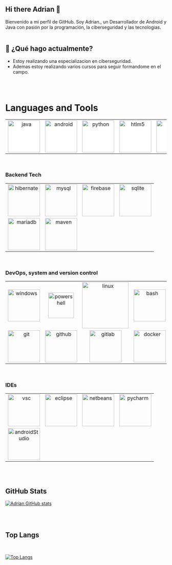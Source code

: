 ## Hi there Adrian 👋
Bienvenido a mi perfil de GitHub. Soy Adrian., un Desarrollador de Android y Java con pasión por la programación, la ciberseguridad y las tecnologias.
<br>
<br>
## 🚀 ¿Qué hago actualmente?
* Estoy realizando una especializacion en ciberseguridad.
* Ademas estoy realizando varios cursos para seguir formandome en el campo.
<br>
<br>

<h1 aling="center>🔧 Tecnologías y herramientas </h1>

<br>

<h2 align="left">Languages and Tools</h2>
<table border="0" style="background-color: white;">
  <tr>
    <td align="center"><img src="https://www.vectorlogo.zone/logos/java/java-ar21.svg" alt="java" width="100"></td>
    <td align="center"><img src="https://www.vectorlogo.zone/logos/android/android-ar21.svg" alt="android" width="100"></td>
    <td align="center"><img src="https://www.vectorlogo.zone/logos/python/python-horizontal.svg" alt="python" width="100"></td>
    <td align="center"><img src="https://www.vectorlogo.zone/logos/w3_html5/w3_html5-ar21.svg" alt="htlm5" width="100"></td>
    <td align="center"><img src="https://upload.wikimedia.org/wikipedia/commons/1/18/C_Programming_Language.svg" alt="c" width="100"></td>
  </tr>
</table>
<br>
<h3 align="left">Backend Tech</h3>
<table border="0">
  <tr>
    <td align="center"><img src="https://www.vectorlogo.zone/logos/hibernate/hibernate-ar21.svg" alt="hibernate" width="100"></td>
    <td align="center"><img src="https://www.vectorlogo.zone/logos/mysql/mysql-horizontal.svg" alt="mysql" width="100"></td>
    <td align="center"><img src="https://www.vectorlogo.zone/logos/firebase/firebase-ar21.svg" alt="firebase" width="100"></td>
    <td align="center"><img src="https://www.vectorlogo.zone/logos/sqlite/sqlite-ar21.svg" alt="sqlite" width="100"></td>
  </tr>
  <tr>
    <td align="center"><img src="https://www.vectorlogo.zone/logos/mariadb/mariadb-ar21.svg" alt="mariadb" width="100"></td>
    <td align="center"><img src="https://www.vectorlogo.zone/logos/apache_maven/apache_maven-ar21.svg" alt="maven" width="100"></td>
  </tr>
  </tr>
</table>

<br>

<h3 align="left">DevOps, system and version control</h3>
<table border="0">
  <tr>
    <td align="center"><img src="https://api.octoperf.com/doc/monitoring/create-connection/microsoft-windows/img/windows-logo.png" alt="windows" width="100"></td>
    <td align="center"><img src="https://upload.vectorlogo.zone/logos/microsoft_powershell/images/1ba9f345-6513-4bef-a85e-4636d21b98b7.svg" alt="powershell" width="80"></td>
    <td align="center"><img src="https://www.vectorlogo.zone/logos/linux/linux-ar21.svg" alt="linux" width="145"></td>
    <td align="center"><img src="https://www.vectorlogo.zone/logos/gnu_bash/gnu_bash-official.svg" alt="bash" width="100"></td>
  </tr>
  <tr>
    <td align="center"><img src="https://www.vectorlogo.zone/logos/git-scm/git-scm-ar21.svg" alt="git" width="100"></td>
    <td align="center"><img src="https://www.vectorlogo.zone/logos/github/github-ar21.svg" alt="github" width="100"></td>
    <td align="center"><img src="https://www.vectorlogo.zone/logos/gitlab/gitlab-ar21.svg" alt="gitlab" width="100"></td>
    <td align="center"><img src="https://www.vectorlogo.zone/logos/docker/docker-ar21.svg" alt="docker" width="100"></td>
  </tr>
</table>

<br>

<h3 align="left">IDEs</h3>
<table border="0">
  <tr>
    <td align="center"><img src="https://www.vectorlogo.zone/logos/visualstudio_code/visualstudio_code-ar21.svg" alt="vsc" width="100"></td>
    <td align="center"><img src="https://www.vectorlogo.zone/logos/eclipse/eclipse-ar21.svg" alt="eclipse" width="100"></td>
    <td align="center"><img src="https://www.andreszsogon.com/wp-content/uploads/logo_apache_netbeans_cordova-300x94.png" alt="netbeans" width="100"></td>
    <td align="center"><img src="https://upload.wikimedia.org/wikipedia/commons/1/1d/PyCharm_Icon.svg" alt="pycharm" width="100"></td>    
  </tr>
  <tr>
    <td align="center"><img src="https://upload.wikimedia.org/wikipedia/commons/c/c1/Android_Studio_icon_%282023%29.svg" alt="androidStudio" width="100"></td>
  </tr>
</table>


<br>
<br>

## GitHub Stats      
[![Adrian GitHub stats](https://github-readme-stats.vercel.app/api?username=martins25&theme=one_dark_pro)](https://github.com/martins25/github-readme-stats) 

<br>
<br>

## Top Langs
<br>

[![Top Langs](https://github-readme-stats.vercel.app/api/top-langs/?username=martins25&layout=compact&theme=one_dark_pro)](https://github.com/martins25/github-readme-stats)


<!--
**martins25/martins25** is a ✨ _special_ ✨ repository because its `README.md` (this file) appears on your GitHub profile.

Here are some ideas to get you started:

- 🔭 I’m currently working on ...
- 🌱 I’m currently learning ...
- 👯 I’m looking to collaborate on ...
- 🤔 I’m looking for help with ...
- 💬 Ask me about ...
- 📫 How to reach me: ...
- 😄 Pronouns: ...
- ⚡ Fun fact: ...
-->
